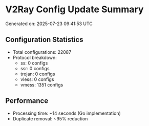 # V2Ray Config Update Summary
Generated on: 2025-07-23 09:41:53 UTC

## Configuration Statistics
- Total configurations: 22087
- Protocol breakdown:
  - ss: 0 configs
  - ssr: 0 configs
  - trojan: 0 configs
  - vless: 0 configs
  - vmess: 1351 configs

## Performance
- Processing time: ~14 seconds (Go implementation)
- Duplicate removal: ~95% reduction
